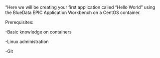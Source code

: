 

“Here we will be creating your first application called “Hello World” using the BlueData EPIC Application Workbench on a CentOS container.

Prerequisites:

-Basic knowledge on containers

-Linux administration

-Git

